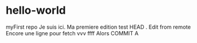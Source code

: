 # hello-world
myFirst repo
Je suis ici. Ma premiere edition
test HEAD . Edit from remote
Encore une ligne pour fetch vvv ffff Alors
COMMIT A